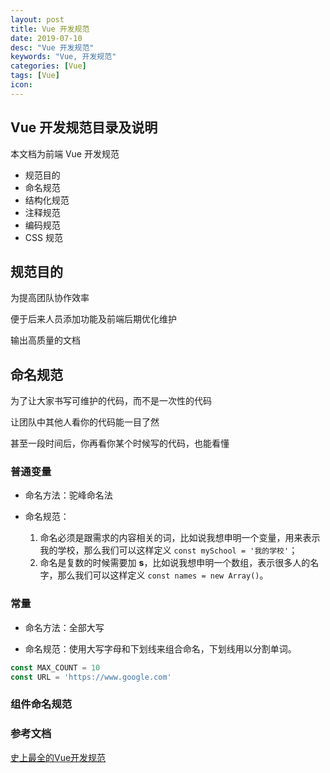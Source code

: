 ```yaml
---
layout: post
title: Vue 开发规范
date: 2019-07-10
desc: "Vue 开发规范"
keywords: "Vue, 开发规范"
categories: [Vue]
tags: [Vue]
icon:
---
```


## Vue 开发规范目录及说明

本文档为前端 Vue 开发规范

- 规范目的
- 命名规范
- 结构化规范
- 注释规范
- 编码规范
- CSS 规范

## 规范目的

为提高团队协作效率

便于后来人员添加功能及前端后期优化维护

输出高质量的文档

## 命名规范

为了让大家书写可维护的代码，而不是一次性的代码

让团队中其他人看你的代码能一目了然

甚至一段时间后，你再看你某个时候写的代码，也能看懂

### 普通变量

- 命名方法：驼峰命名法

- 命名规范：
  1. 命名必须是跟需求的内容相关的词，比如说我想申明一个变量，用来表示我的学校，那么我们可以这样定义 `const mySchool = '我的学校'`；
  2. 命名是复数的时候需要加 **s**，比如说我想申明一个数组，表示很多人的名字，那么我们可以这样定义 `const names = new Array()`。

### 常量

- 命名方法：全部大写

- 命名规范：使用大写字母和下划线来组合命名，下划线用以分割单词。

```javascript
const MAX_COUNT = 10
const URL = 'https://www.google.com'
```

### 组件命名规范



### 参考文档

[史上最全的Vue开发规范](https://juejin.im/post/5b67e49551882508603d1431 "hp")

